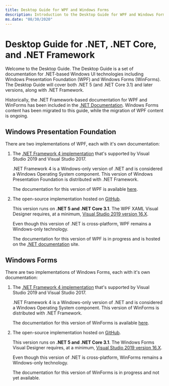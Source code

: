```yaml
---
title: Desktop Guide for WPF and Windows Forms
description: Introduction to the Desktop Guide for WPF and Windows Forms for both .NET 5 and .NET Framework.
ms.date: "08/30/2020"
---
```


# Desktop Guide for .NET, .NET Core, and .NET Framework

Welcome to the Desktop Guide. The Desktop Guide is a set of documentation for .NET-based Windows UI technologies including Windows Presentation Foundation (WPF) and Windows Forms (WinForms). The Desktop Guide will cover both .NET 5 (and .NET Core 3.1) and later versions, along with .NET Framework.

Historically, the .NET Framework-based documentation for WPF and WinForms has been included in the [.NET Documentation](/dotnet). Windows Forms content has been migrated to this guide, while the migration of WPF content is ongoing.

## Windows Presentation Foundation

There are two implementations of WPF, each with it's own documentation:

01. The [.NET Framework 4 implementation](framework/wpf/index.yml?view=netframeworkdesktop-4.8) that's supported by Visual Studio 2019 and Visual Studio 2017.

    .NET Framework 4 is a Windows-only version of .NET and is considered a Windows Operating System component. This version of Windows Presentation Foundation is distributed with .NET Framework.

    The documentation for this version of WPF is available [here](framework/wpf/index.yml?view=netframeworkdesktop-4.8).

01. The open-source implementation hosted on [GitHub](https://github.com/dotnet/wpf).

    This version runs on **.NET 5 and .NET Core 3.1**. The WPF XAML Visual Designer requires, at a minimum, [Visual Studio 2019 version 16.X](https://visualstudio.microsoft.com/downloads/?utm_medium=microsoft&utm_source=docs.microsoft.com&utm_campaign=inline+link&utm_content=download+vs2019+desktopguide+winforms).

    Even though this version of .NET is cross-platform, WPF remains a Windows-only technology.

    The documentation for this version of WPF is in progress and is hosted on the [.NET documentation](/dotnet/desktop-wpf/) site.


## Windows Forms

There are two implementations of Windows Forms, each with it's own documentation:

01. The [.NET Framework 4 implementation](framework/winforms/index.yml?view=netframeworkdesktop-4.8) that's supported by Visual Studio 2019 and Visual Studio 2017.

    .NET Framework 4 is a Windows-only version of .NET and is considered a Windows Operating System component. This version of WinForms is distributed with .NET Framework.

    The documentation for this version of WinForms is available [here](framework/winforms/index.yml?view=netframeworkdesktop-4.8).

01. The open-source implementation hosted on [GitHub](https://github.com/dotnet/winforms).

    This version runs on **.NET 5 and .NET Core 3.1**. The Windows Forms Visual Designer requires, at a minimum, [Visual Studio 2019 version 16.X](https://visualstudio.microsoft.com/downloads/?utm_medium=microsoft&utm_source=docs.microsoft.com&utm_campaign=inline+link&utm_content=download+vs2019+desktopguide+winforms).

    Even though this version of .NET is cross-platform, WinForms remains a Windows-only technology.

    The documentation for this version of WinForms is in progress and not yet available.
